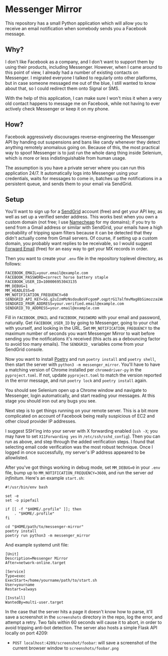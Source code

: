 # Messenger Mirror

This repository has a small Python application which will allow you to
receive an email notification when somebody sends you a Facebook
message.

## Why?

I don't like Facebook as a company, and I don't want to support them
by using their products, including Messenger. However, when I came
around to this point of view, I already had a number of existing
contacts on Messenger. I migrated everyone I talked to regularly onto
other platforms, but in case someone messaged me out of the blue, I
still wanted to know about that, so I could redirect them onto Signal
or SMS.

With the help of this application, I can make sure I won't miss it
when a very old contact happens to message me on Facebook, while not
having to ever actively check Messenger or keep it on my phone.

## How?

Facebook aggressively discourages reverse-engineering the Messenger
API by handing out suspensions and bans like candy whenever they
detect anything remotely anomalous going on. Because of this, the most
practical way to spoof Messenger is to just run the whole dang thing
inside Selenium, which is more or less indistinguishable from human
usage.

The assumption is you have a private server where you can run this
application 24/7. It automatically logs into Messenger using your
credentials, waits for messages to come in, batches up the
notifications in a persistent queue, and sends them to your email via
SendGrid.

## Setup

You'll want to sign up for a [SendGrid](https://sendgrid.com/) account
(free) and get your API key, as well as set up a verified sender
address. This works best when you own a custom domain (not free; I use
[Namecheap](https://www.namecheap.com/) for my domains); if you try to
send from a Gmail address or similar with SendGrid, your emails have a
high probability of tripping spam filters because it can be detected
that they didn't actually come from Gmail servers. Of course, if
setting up a custom domain, you probably want replies to be
receivable, so I would suggest [Forward
Email](https://forwardemail.net/) (free) for an easy way to get your
MX records in order.

Then you want to create your `.env` file in the repository toplevel
directory, as follows:

```
FACEBOOK_EMAIL=your.email@example.com
FACEBOOK_PASSWORD=correct horse battery staple
FACEBOOK_USER_ID=100006953043135
MM_DEBUG=1
MM_HEADLESS=0
MM_NOTIFICATION_FREQUENCY=60
SENDGRID_API_KEY=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
SENDGRID_FROM_ADDRESS=your.verified.email@example.com
SENDGRID_TO_ADDRESS=your.email@example.com
```

Fill in `FACEBOOK_EMAIL` and `FACEBOOK_PASSWORD` with your email and
password, naturally. Get `FACEBOOK_USER_ID` by going to Messenger,
going to your chat with yourself, and looking in the URL. Set
`MM_NOTIFICATION_FREQUENCY` to the maximum number of seconds you want
Messenger Mirror to wait before sending you the notifications it's
received (this acts as a debouncing factor to avoid too many emails).
The `SENDGRID_` variables come from your SendGrid console.

Now you want to install [Poetry](https://python-poetry.org/) and run
`poetry install` and `poetry shell`, then start the server with
`python3 -m messenger_mirror`. You'll have to have a matching version
of Chrome installed per `chromedriver-py` in the `pyproject.toml`. If
not, update `pyproject.toml` to match the version reported in the
error message, and run `poetry lock` and `poetry install` again.

You should see Selenium open up a Chrome window and navigate to
Messenger, login automatically, and start reading your messages. At
this stage you should iron out any bugs you see.

Next step is to get things running on your remote server. This is a
bit more complicated on account of Facebook being really suspicious of
EC2 and other cloud provider IP addresses.

I suggest SSH'ing into your server with X forwarding enabled (`ssh
-X`; you may have to set `X11Forwarding yes` in
`/etc/ssh/sshd_config`). Then you can run as above, and step through
the added verification steps. I found that selecting email code
verification was the most robust technique. Once I logged in once
successfully, my server's IP address appeared to be allowlisted.

After you've got things working in debug mode, set `MM_DEBUG=0` in
your `.env` file, bump up to `MM_NOTIFICATION_FREQUENCY=3600`, and run
the server *ad infinitum*. Here's an example `start.sh`:

```
#!/usr/bin/env bash

set -e
set -o pipefail

if [[ -f "$HOME/.profile" ]]; then
    . "$HOME/.profile"
fi

cd "$HOME/path/to/messenger-mirror"
poetry install
poetry run python3 -m messenger_mirror
```

And example systemd unit file:

```
[Unit]
Description=Messenger Mirror
After=network-online.target

[Service]
Type=exec
ExecStart=/home/yourname/path/to/start.sh
User=yourname
Restart=always

[Install]
WantedBy=multi-user.target
```

In the case that the server hits a page it doesn't know how to parse,
it'll save a screenshot in the `screenshots` directory in the repo,
log the error, and attempt a retry. Two fails within 60 seconds will
cause it to abort, in order to avoid tripping anti-bot detection. The
server also hosts a simple Flask API locally on port 4209:

* `POST localhost:4209/screenshot/foobar`: will save a screenshot of
  the current browser window to `screenshots/foobar.png`
